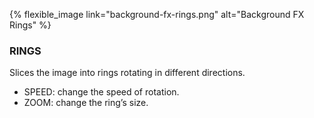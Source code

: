 ---
---

{% flexible_image link="background-fx-rings.png" alt="Background FX Rings" %}

### RINGS
Slices the image into rings rotating in different directions.

* SPEED: change the speed of rotation.
* ZOOM: change the ring’s size.
